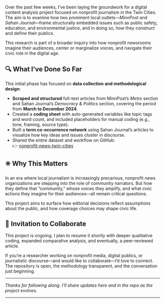 
Over the past few weeks, I’ve been laying the groundwork for a digital content analysis project focused on nonprofit journalism in the Twin Cities. The aim is to examine how two prominent local outlets—*MinnPost* and *Sahan Journal*—frame structurally embedded issues such as public safety, education, and environmental justice, and in doing so, how they construct and define their publics.

This research is part of a broader inquiry into how nonprofit newsrooms imagine their audiences, center or marginalize voices, and navigate their civic role in the digital age.

## 🔍 What I’ve Done So Far

This initial phase has focused on **data collection and methodological design**:

- **Scraped and structured** full-text articles from MinnPost’s *Metro* section and Sahan Journal’s *Democracy & Politics* section, covering the period from **March to December 2024**.
- Created a **coding sheet** with auto-generated variables like topic tags and word count, and included placeholders for manual coding (e.g., tone, framing, source type).
- Built a **term co-occurrence network** using Sahan Journal’s articles to visualize how key ideas and issues cluster in discourse.
- Shared the entire dataset and workflow on GitHub:  
  👉 [nonprofit-news-twin-cities](https://github.com/Endalk-Chala/nonprofit-news-twin-cities)

## ✳️ Why This Matters

In an era where local journalism is increasingly precarious, nonprofit news organizations are stepping into the role of community narrators. But how they define that “community,” whose voices they amplify, and what civic actions they imagine for their audiences—all remain critical questions.

This project aims to surface how editorial decisions reflect assumptions about the public, and how coverage choices may shape civic life.

## 🤝 Invitation to Collaborate

This project is ongoing. I plan to resume it shortly with deeper qualitative coding, expanded comparative analysis, and eventually, a peer-reviewed article.

If you’re a researcher working on nonprofit media, digital publics, or journalistic discourse—and would like to collaborate—I’d love to connect. The repository is open, the methodology transparent, and the conversation just beginning.

---

_Thanks for following along. I’ll share updates here and in the repo as the project evolves._

------
